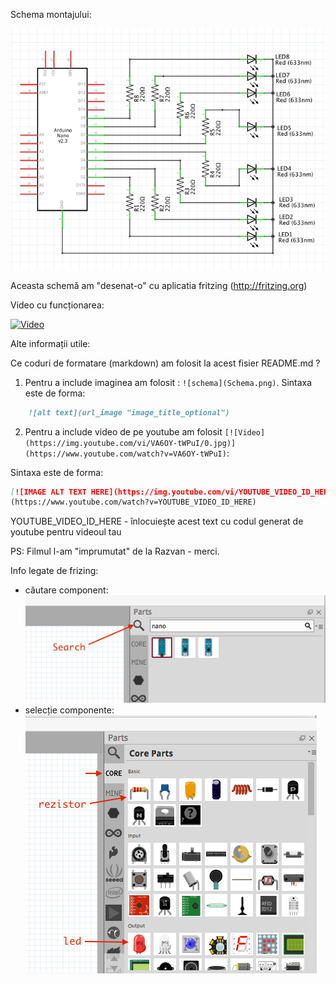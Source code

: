 

Schema montajului:

![schema](Schema.png)

Aceasta schemă am "desenat-o" cu aplicatia fritzing (http://fritzing.org)


Video cu funcționarea:

[![Video](https://img.youtube.com/vi/VA6OY-tWPuI/0.jpg)](https://www.youtube.com/watch?v=VA6OY-tWPuI)

Alte informații utile:

Ce coduri de formatare (markdown) am folosit la acest fisier README.md ? 

1. Pentru a include imaginea am folosit : `![schema](Schema.png)`.
Sintaxa este de forma:
``` markdown
    ![alt text](url_image "image_title_optional")

```

2. Pentru a include video de pe youtube am folosit `[![Video](https://img.youtube.com/vi/VA6OY-tWPuI/0.jpg)](https://www.youtube.com/watch?v=VA6OY-tWPuI)`:

Sintaxa este de forma:

``` markdown
[![IMAGE ALT TEXT HERE](https://img.youtube.com/vi/YOUTUBE_VIDEO_ID_HERE/0.jpg)]
(https://www.youtube.com/watch?v=YOUTUBE_VIDEO_ID_HERE)

```

YOUTUBE_VIDEO_ID_HERE - înlocuiește acest text cu codul generat de youtube pentru videoul tau

PS: Filmul l-am "imprumutat" de la Razvan - merci.

Info legate de frizing:
- căutare component:
      ![schema](../../Docs/Fritzing/search.png)
- selecție componente:
      ![schema](../../Docs/Fritzing/SelectComponent.png)

